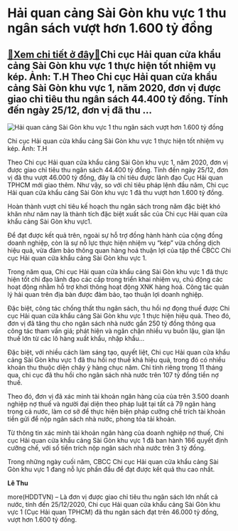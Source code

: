 Hải quan cảng Sài Gòn khu vực 1 thu ngân sách vượt hơn 1.600 tỷ đồng
====================================================================

[:gift:Xem chi tiết ở đây:gift:](https://hddtvn.com/hai-quan-cang-sai-gon-khu-vuc-1-thu-ngan-sach-vuot-hon-1-600-ty-dong-2/)Chi cục Hải quan cửa khẩu cảng Sài Gòn khu vực 1 thực hiện tốt nhiệm vụ kép. Ảnh: T.H Theo Chi cục Hải quan cửa khẩu cảng Sài Gòn khu vực 1, năm 2020, đơn vị được giao chỉ tiêu thu ngân sách 44.400 tỷ đồng. Tính đến ngày 25/12, đơn vị đã thu …
---------------------------------------------------------------------------------------------------------------------------------------------------------------------------------------------------------------------------------------------------





![Hải quan cảng Sài Gòn khu vực 1 thu ngân sách vượt hơn 1.600 tỷ đồng](https://hddtvn.com/wp-content/uploads/2021/01/2840_IMG-1293.jpg "Hải quan cảng Sài Gòn khu vực 1 thu ngân sách vượt hơn 1.600 tỷ đồng")


Chi cục Hải quan cửa khẩu cảng Sài Gòn khu vực 1 thực hiện tốt nhiệm vụ kép. Ảnh: T.H



Theo Chi cục Hải quan cửa khẩu cảng Sài Gòn khu vực 1, năm 2020, đơn vị được giao chỉ tiêu thu ngân sách 44.400 tỷ đồng. Tính đến ngày 25/12, đơn vị đã thu vượt 46.000 tỷ đồng, đây là chỉ tiêu được lãnh đạo Cục Hải quan TPHCM mới giao thêm. Như vậy, so với chỉ tiêu pháp lệnh đầu năm, Chi cục Hải quan cửa khẩu cảng Sài Gòn khu vực 1 đã thu vượt hơn 1.600 tỷ đồng.


Hoàn thành vượt chỉ tiêu kế hoạch thu ngân sách trong năm đặc biệt khó khăn như năm nay là thành tích đặc biệt xuất sắc của Chi cục Hải quan cửa khẩu cảng Sài Gòn khu vực1.


Để đạt được kết quả trên, ngoài sự hỗ trợ đồng hành hành của cộng đồng doanh nghiệp, còn là sự nỗ lực thực hiện nhiệm vụ “kép” vừa chống dịch hiệu quả, vừa đảm bảo thông quan hàng hoá thuận lợi của tập thể CBCC Chi cục Hải quan cửa khẩu cảng Sài Gòn khu vực 1.


Trong năm qua, Chi cục Hải quan cửa khẩu cảng Sài Gòn khu vực 1 đã thực hiện tốt chỉ đạo lãnh đạo các cấp trong triển khai nhiệm vụ, chủ động các hoạt động nhằm hỗ trợ khơi thông hoạt động XNK hàng hoá. Công tác quản lý hải quan trên địa bàn được đảm bảo, tạo thuận lợi doanh nghiệp.


Đặc biệt, công tác chống thất thu ngân sách, thu hồi nợ đọng thuế được Chi cục Hải quan cửa khẩu cảng Sài Gòn khu vực 1 thực hiện hiệu quả. Theo đó, đơn vị đã tăng thu cho ngân sách nhà nước gần 250 tỷ đồng thông qua công tác tham vấn giá; phát hiện và ngăn chặn nhiều vụ buôn lậu, gian lận thuế lớn từ các lô hàng xuất khẩu, nhập khẩu…


Đặc biệt, với nhiều cách làm sáng tạo, quyết liệt, Chi cục Hải quan cửa khẩu cảng Sài Gòn khu vực 1 đã thu hồi nợ thuế khá hiệu quả, trong đó có nhiều khoản thu thuộc diện chây ỳ hàng chục năm. Chỉ tính riêng trong 11 tháng qua, chi cục đã thu hồi cho ngân sách nhà nước trên 107 tỷ đồng tiền nợ thuế.


Theo đó, đơn vị đã xác minh tài khoản ngân hàng của của trên 3.500 doanh nghiệp nợ thuế và người đại diện theo pháp luật tại tất cả 79 ngân hàng trong cả nước, làm cơ sở để thực hiện biện pháp cưỡng chế trích tài khoản tiền gửi để nộp ngân sách nhà nước, phong tỏa tải khoản.


Từ thông tin xác minh tài khoản ngân hàng của doanh nghiệp nợ thuế, Chi cục Hải quan cửa khẩu cảng Sài Gòn khu vực 1 đã ban hành 166 quyết định cưỡng chế, với số tiền trích nộp ngân sách nhà nước trên 3 tỷ đồng.


Trong những ngày cuối năm, CBCC Chi cục Hải quan cửa khẩu cảng Sài Gòn khu vực 1 đang nỗ lực phấn đấu để đạt được kết quả thu cao nhất.




**Lê Thu**



more(HDDTVN) – Là đơn vị được giao chỉ tiêu thu ngân sách lớn nhất cả nước, tính đến 25/12/2020, Chi cục Hải quan cửa khẩu cảng Sài Gòn khu vực 1 (Cục Hải quan TPHCM) đã thu ngân sách đạt trên 46.000 tỷ đồng, vượt hơn 1.600 tỷ đồng.

